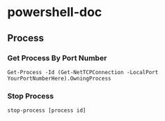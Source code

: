 # powershell-doc



## Process

### Get Process By Port Number
`Get-Process -Id (Get-NetTCPConnection -LocalPort YourPortNumberHere).OwningProcess`

### Stop Process
`stop-process [process id]`

